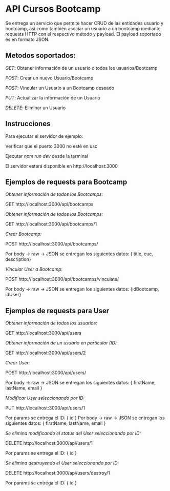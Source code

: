 # API Cursos Bootcamp

Se entrega un servicio que permite hacer CRUD de las entidades usuario y bootcamp, así como también asociar un usuario a un bootcamp mediante requests HTTP con el respectivo método y payload. El payload soportado es en formato JSON.

## Metodos soportados:

*GET*: Obtener información de un usuario o todos los usuarios/Bootcamp

*POST*: Crear un nuevo Usuario/Bootcamp

*POST*: Vincular un Usuario a un Bootcamp deseado

*PUT*: Actualizar la información de un Usuario

*DELETE*: Eliminar un Usuario


## Instrucciones

Para ejecutar el servidor de ejemplo:

Verificar que el puerto 3000 no esté en uso

Ejecutar *npm run dev*  desde la terminal

El servidor estará disponible en http://localhost:3000


## Ejemplos de requests para Bootcamp


*Obtener información de todos los Bootcamps:*

GET http://localhost:3000/api/bootcamps


*Obtener información de todos los Bootcamps:*

GET http://localhost:3000/api/bootcamps/1


*Crear Bootcamp:*

POST http://localhost:3000/api/bootcamps/

Por body -> raw -> JSON se entregan los siguientes datos: { title, cue, description}


*Vincular User a Bootcamp:*

POST http://localhost:3000/api/bootcamps/vinculate/

Por body -> raw -> JSON se entregan los siguientes datos: {idBootcamp, idUser}


## Ejemplos de requests para User


*Obtener información de todos los usuarios:*

GET http://localhost:3000/api/users


*Obtener información de un usuario en particular (ID)*

GET http://localhost:3000/api/users/2


*Crear User:*

POST http://localhost:3000/api/users/

Por body -> raw -> JSON se entregan los siguientes datos: { firstName, lastName, email }


*Modificar User seleccionando por ID:*

PUT http://localhost:3000/api/users/1

Por params se entrega el ID: { id }
Por body -> raw -> JSON se entregan los siguientes datos: { firstName, lastName, email }


*Se elimina modificando el status del User seleccionando por ID:*

DELETE http://localhost:3000/api/users/1

Por params se entrega el ID: { id }


*Se elimina destruyendo el User seleccionando por ID:*

DELETE http://localhost:3000/api/users/destroy/1

Por params se entrega el ID: { id }
